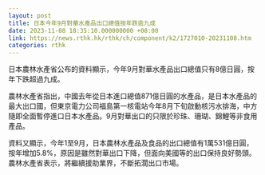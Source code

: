 ```yaml
---
layout: post
title: 日本今年9月對華水產品出口總值按年跌逾九成
date: 2023-11-08 18:35:10.000000000 +08:00
link: https://news.rthk.hk/rthk/ch/component/k2/1727010-20231108.htm
categories: rthk
---
```


日本農林水產省公布的資料顯示，今年9月對華水產品出口總值只有8億日圓，按年下跌超過九成。

農林水產省指出，中國去年從日本進口總值871億日圓的水產品，是日本水產品的最大出口國，但東京電力公司福島第一核電站今年8月下旬啟動核污水排海，中方隨即全面暫停進口日本水產品。9月對華出口的只限於珍珠、珊瑚、錦鯉等非食用產品。

資料又顯示，今年1至9月，日本農林水產品及食品的出口總值有1萬531億日圓，按年增加5.8%，原因是雖然對華出口下降，但面向美國等的出口保持良好勢頭。農林水產省表示，將繼續援助業界，不斷拓濶出口市場。
